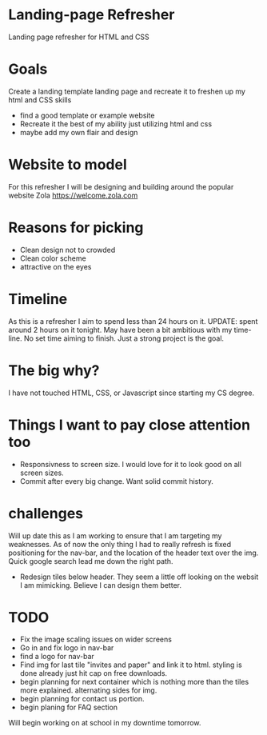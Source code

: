 # Landing-page Refresher
Landing page refresher for HTML and CSS

# Goals
Create a landing template landing page and recreate it to freshen up my html and CSS skills
- find a good template or example website
- Recreate it the best of my ability just utilizing html and css
- maybe add my own flair and design

# Website to model
For this refresher I will be designing and building around the popular website Zola
https://welcome.zola.com

# Reasons for picking
- Clean design not to crowded
- Clean color scheme
- attractive on the eyes


# Timeline
As this is a refresher I aim to spend less than 24 hours on it.
UPDATE: spent around 2 hours on it tonight. May have been a bit ambitious with my time-line. No set time aiming to finish. Just a strong project is the goal.

# The big why?
I have not touched HTML, CSS, or Javascript since starting my CS degree.

# Things I want to pay close attention too
- Responsivness to screen size. I would love for it to look good on all screen sizes.
- Commit after every big change. Want solid commit history.

# challenges
Will up date this as I am working to ensure that I am targeting my weaknesses.
As of now the only thing I had to really refresh is fixed positioning for the nav-bar, and the location of the header text over the img. Quick google search lead me down the right path.
- Redesign tiles below header. They seem a little off looking on the websit I am mimicking. Believe I can design them better.


# TODO
- Fix the image scaling issues on wider screens
- Go in and fix logo in nav-bar
- find a logo for nav-bar
- Find img for last tile "invites and paper"  and link it to html. styling is done already just hit cap on free downloads.
- begin planning for next container which is nothing more than the tiles more explained. alternating sides for img.
- begin planning for contact us portion.
- begin planing for FAQ section


Will begin working on at school in my downtime tomorrow.

